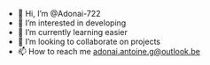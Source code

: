 - 👋 Hi, I’m @Adonai-722
- 👀 I’m interested in developing 
- 🌱 I’m currently learning easier 
- 💞️ I’m looking to collaborate on projects 
- 📫 How to reach me adonai.antoine.g@outlook.be

<!---
Adonai-722/Adonai-722 is a ✨ special ✨ repository because its `README.md` (this file) appears on your GitHub profile.
You can click the Preview link to take a look at your changes.
--->
